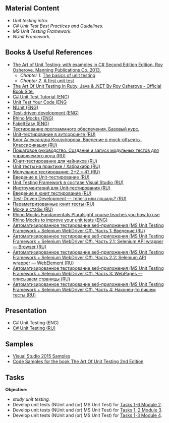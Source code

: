 ## Material Content 
- *Unit testing intro.*
- *C# Unit Test Best Practices and Guidelines.*
- *MS Unit Testing Framework.*
- *NUnit Framework.*

## Books & Useful References 
- [The Art of Unit Testing: with examples in C# Second Edition Edition. Roy Osherove.  Manning Publications Co. 2013.](https://www.manning.com/books/the-art-of-unit-testing-second-edition)
   - *Chapter 1.* [The basics of unit testing](https://livebook.manning.com/#!/book/the-art-of-unit-testing-second-edition/chapter-1/1)
   - *Chapter 2.* [A first unit test](https://livebook.manning.com/#!/book/the-art-of-unit-testing-second-edition/chapter-2/)
- [The Art Of Unit Testing In Ruby, Java & .NET By Roy Osherove - Official Book Site.](http://artofunittesting.com/)
- [C# Unit Test Tutorial (ENG)](http://www.rhyous.com/programming-development/csharp-unit-test-tutorial/)
- [Unit Test Your Code (ENG](https://msdn.microsoft.com/en-us/library/dd264975.aspx)
- [NUnit (ENG)](http://www.nunit.org/)
- [Test-driven development (ENG)](https://en.wikipedia.org/wiki/Test-driven_development)
- [Rhino Mocks (ENG)](http://www.hibernatingrhinos.com/oss/rhino-mocks)
- [FakeItEasy (ENG)](https://github.com/FakeItEasy/FakeItEasy)
- [Тестирование программного обеспечения. Базовый курс.](https://svyatoslav.biz/software_testing_book/)
- [Unit-тестирование в аутсорсинге (RU)](http://merle-amber.blogspot.com.by/2008/09/unit.html)
- [Блог Александра Кондуфорова. Введение в mock-объекты. Классификация (RU)](http://merle-amber.blogspot.com.by/2008/09/mock.html)
- [Пошаговое руководство. Создание и запуск модульных тестов для управляемого кода (RU)](https://msdn.microsoft.com/ru-ru/library/ms182532(v=vs.120).aspx)
- [Юнит-тестирование для чайников (RU)](http://habrahabr.ru/post/169381/)
- [Unit тесты на практике / Хабрахабр (RU)](http://habrahabr.ru/post/191986/)
- [Модульное тестирование: 2+2 = 4? (RU)](http://rsdn.ru/article/testing/UnitTesting.xml)
- [Введение в Unit-тестирование (RU)](https://www.techdays.ru/videos/3597.html)
- [Unit Testing Framework в составе Visual Studio (RU)](https://www.techdays.ru/videos/3605.html)
- [Инструментарий для Unit-тестирования (RU)](https://www.techdays.ru/videos/3599.html)
- [Введение в юнит тестирование (RU)](https://www.techdays.ru/videos/2746.html)
- [Test-Driven Development — телега или лошадь? (RU)](https://habrahabr.ru/post/206828/)
- [Параметризованные юнит тесты (RU)](http://sergeyteplyakov.blogspot.com.by/2012/08/blog-post_28.html)
- [Моки и стабы (RU)](http://habrahabr.ru/post/134836/)
- [Rhino Mocks Fundamentals.Pluralsight course teaches you how to use Rhino Mocks to improve your unit tests (ENG)](http://www.pluralsight.com/courses/rhinomock-fundamentals)
- [Автоматизированное тестирование веб-приложения (MS Unit Testing Framework + Selenium WebDriver C#). Часть 1: Введение (RU)](http://habrahabr.ru/post/178321/)
- [Автоматизированное тестирование веб-приложения (MS Unit Testing Framework + Selenium WebDriver C#). Часть 2.1: Selenium API wrapper — Browser (RU)](http://habrahabr.ru/post/180047/)
- [Автоматизированное тестирование веб-приложения (MS Unit Testing Framework + Selenium WebDriver C#). Часть 2.2: Selenium API wrapper — WebElement (RU)](http://habrahabr.ru/post/180357/)
- [Автоматизированное тестирование веб-приложения (MS Unit Testing Framework + Selenium WebDriver C#). Часть 3: WebPages — описываем страницы (RU)](http://habrahabr.ru/post/180705/)
- [Автоматизированное тестирование веб-приложения (MS Unit Testing Framework + Selenium WebDriver C#). Часть 4: Наконец-то пишем тесты (RU)](http://habrahabr.ru/post/181558/)

## Presentation 
- C# Unit Testing (ENG)
- [C# Unit Testing (RU)](https://github.com/EPM-RD-NETLAB/.NET-Framework-modules/blob/master/M5.%20C%23%20Unit%20Testing/M5.%20C%23%20Unit%20Testing.pdf)

## Samples 
- [Visual Studio 2015 Samples](https://github.com/EPM-RD-NETLAB/.NET-Framework-modules/tree/master/M5.%20C%23%20Unit%20Testing/Samples/VS%202015)
- [Code Samples for the book The Art Of Unit Testing 2nd Edition](https://github.com/royosherove/aout2)

## Tasks  
**Objective:** 
- *study unit testing.*
- Develop unit tests (NUnit and (or) MS Unit Test) for [Tasks 1-6 Module 2](https://github.com/EPM-RD-NETLAB/.NET-Framework-modules/tree/master/M2.%20Basic%20Coding%20in%20C%23).
- Develop unit tests (NUnit and (or) MS Unit Test) for [Tasks 1, 2 Module 3](https://github.com/EPM-RD-NETLAB/.NET-Framework-modules/tree/master/M3.%20Creating%20types%20in%20C%23).
-  Develop unit tests (NUnit and (or) MS Unit Test) for [Tasks 1-3 Module 4](https://github.com/EPM-RD-NETLAB/.NET-Framework-modules/tree/master/M4.%20Methods%20in%20details).
